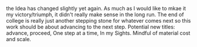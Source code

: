 the Idea has changed slightly yet again. As much as I would like to mkae it my victory/triumph, it didn't really make sense in the long run. The end of college is really just another stepping stone for whatever comes next so this work should be about advancing to the next step.
Potential new titles: advance, proceed, One step at a time, In my Sights. 
Mindful of material cost and scale\.
